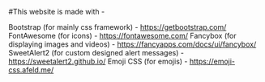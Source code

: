#This website is made with -


Bootstrap (for mainly css framework) - https://getbootstrap.com/
FontAwesome (for icons) - https://fontawesome.com/
Fancybox (for displaying images and videos) - https://fancyapps.com/docs/ui/fancybox/
SweetAlert2 (for custom designed alert messages) - https://sweetalert2.github.io/
Emoji CSS (for emojis) - https://emoji-css.afeld.me/